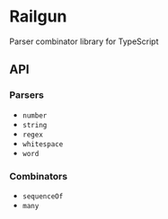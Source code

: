 # Railgun
Parser combinator library for TypeScript

## API

### Parsers
- `number`
- `string`
- `regex`
- `whitespace`
- `word`

### Combinators
- `sequenceOf`
- `many`
